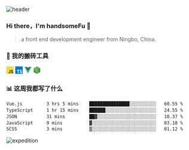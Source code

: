![header](https://raw.githubusercontent.com/fzq1998/fzq1998/master/header.png)

### Hi there，I'm handsomeFu 👋

> a front end development engineer from Ningbo, China.

### 🔧 我的搬砖工具
<code><img height="20" src="https://raw.githubusercontent.com/github/explore/80688e429a7d4ef2fca1e82350fe8e3517d3494d/topics/javascript/javascript.png" alt="javascript"></code>
<code><img height="20" src="https://raw.githubusercontent.com/github/explore/80688e429a7d4ef2fca1e82350fe8e3517d3494d/topics/typescript/typescript.png" alt="typescript"></code>
<code><img height="20" src="https://raw.githubusercontent.com/github/explore/80688e429a7d4ef2fca1e82350fe8e3517d3494d/topics/vue/vue.png" alt="vue"></code>
<code><img height="20" src="https://raw.githubusercontent.com/github/explore/80688e429a7d4ef2fca1e82350fe8e3517d3494d/topics/nodejs/nodejs.png" alt="nodejs"></code>



### 📊 这周我都写了什么
<!--START_SECTION:waka-->

```txt
Vue.js         3 hrs 5 mins    ███████████████░░░░░░░░░░   60.55 %
TypeScript     1 hr 15 mins    ██████░░░░░░░░░░░░░░░░░░░   24.55 %
JSON           31 mins         ██▓░░░░░░░░░░░░░░░░░░░░░░   10.37 %
JavaScript     9 mins          ▓░░░░░░░░░░░░░░░░░░░░░░░░   03.18 %
SCSS           3 mins          ▒░░░░░░░░░░░░░░░░░░░░░░░░   01.12 %
```

<!--END_SECTION:waka-->


![expedition](https://raw.githubusercontent.com/fzq1998/fzq1998/master/expedition.gif)

